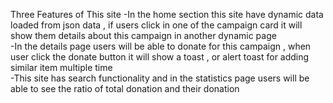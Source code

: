 Three Features of This site
-In the home section this site have dynamic data loaded from json data , if users click in one of the campaign card it will show them details about this campaign in another dynamic page <br>
-In the details page users will be able to donate for this campaign , when user click the donate button it will show a toast , or alert toast for adding similar item multiple time <br>
-This site has search functionality and in the statistics page users will be able to see the ratio of total donation and their donation
